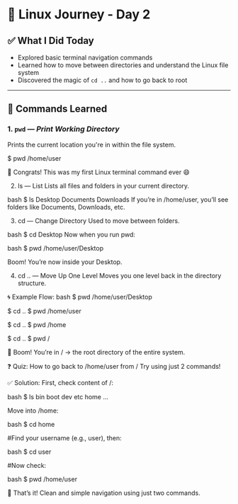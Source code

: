 # 🐧 Linux Journey - Day 2

## ✅ What I Did Today
- Explored basic terminal navigation commands
- Learned how to move between directories and understand the Linux file system
- Discovered the magic of `cd ..` and how to go back to root

---

## 🔹 Commands Learned

### 1. `pwd` — *Print Working Directory*
Prints the current location you're in within the file system.

$ pwd
/home/user

📌 Congrats! This was my first Linux terminal command ever 😄

2. ls — List
Lists all files and folders in your current directory.

bash
$ ls
Desktop  Documents  Downloads
If you’re in /home/user, you’ll see folders like Documents, Downloads, etc.

3. cd — Change Directory
Used to move between folders.

bash
$ cd Desktop
Now when you run pwd:

bash
$ pwd
/home/user/Desktop

Boom! You’re now inside your Desktop.

4. cd .. — Move Up One Level
Moves you one level back in the directory structure.

🌀 Example Flow:
bash
$ pwd
/home/user/Desktop

$ cd ..
$ pwd
/home/user

$ cd ..
$ pwd
/home

$ cd ..
$ pwd
/


🎉 Boom! You’re in / → the root directory of the entire system.

❓ Quiz: How to go back to /home/user from /
Try using just 2 commands!

✅ Solution:
First, check content of /:

bash
$ ls
bin  boot  dev  etc  home  ...

Move into /home:

bash
$ cd home

#Find your username (e.g., user), then:

bash
$ cd user

#Now check:

bash
$ pwd
/home/user

🥳 That’s it! Clean and simple navigation using just two commands.

